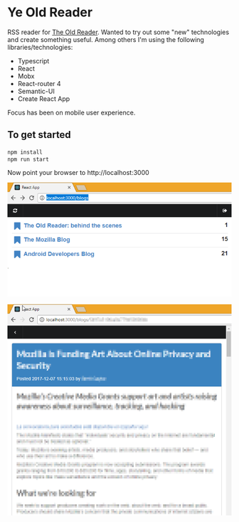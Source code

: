 # Ye Old Reader

RSS reader for <a href="http://theoldreader.com/">The Old Reader</a>. Wanted to try out some "new" technologies and  create something useful. Among others I'm using the following libraries/technologies:

* Typescript
* React
* Mobx
* React-router 4
* Semantic-UI
* Create React App

Focus has been on mobile user experience.

## To get started

````
npm install
npm run start
````

Now point your browser to http://localhost:3000

![Screenshot](screenshot.png)

![Screenshot](blogtext.png)


